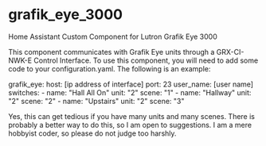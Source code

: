# grafik_eye_3000
Home Assistant Custom Component for Lutron Grafik Eye 3000

This component communicates with Grafik Eye units through a GRX-CI-NWK-E Control Interface. To use this component, you will need to add some code to your configuration.yaml.  The following is an example:

grafik_eye:
  host: [ip address of interface] 
  port: 23
  user_name: [user name]
  switches:
    - name: "Hall All On"
      unit: "2"
      scene: "1"
    - name: "Hallway"
      unit: "2"
      scene: "2"
    - name: "Upstairs"
      unit: "2"
      scene: "3"

Yes, this can get tedious if you have many units and many scenes.  There is probably a better way to do this, so I am open to suggestions.  I am a mere hobbyist coder, so please do not judge too harshly.
